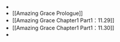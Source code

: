 -
- [[Amazing Grace Prologue]]
- [[Amazing Grace Chapter1 Part1：11.29]]
- [[Amazing Grace Chapter1 Part1：11.30]]
-